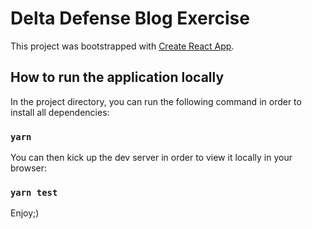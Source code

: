 # Delta Defense Blog Exercise

This project was bootstrapped with [Create React App](https://github.com/facebook/create-react-app).

## How to run the application locally

In the project directory, you can run the following command in order to install all dependencies:

### `yarn`

You can then kick up the dev server in order to view it locally in your browser:

### `yarn test`

Enjoy;)

